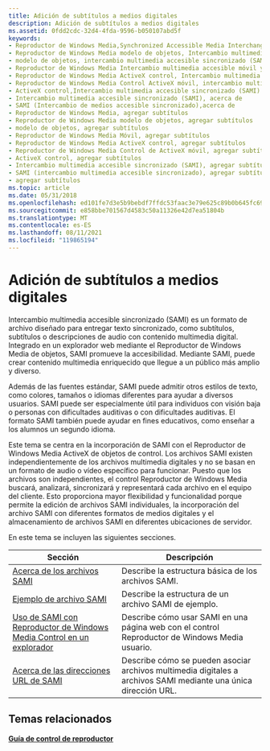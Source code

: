 ```yaml
---
title: Adición de subtítulos a medios digitales
description: Adición de subtítulos a medios digitales
ms.assetid: 0fdd2cdc-32d4-4fda-9596-b050107abd5f
keywords:
- Reproductor de Windows Media,Synchronized Accessible Media Interchange (SAMI)
- Reproductor de Windows Media modelo de objetos, Intercambio multimedia accesible sincronizado (SAMI)
- modelo de objetos, intercambio multimedia accesible sincronizado (SAMI)
- Reproductor de Windows Media Intercambio multimedia accesible móvil y sincronizado (SAMI)
- Reproductor de Windows Media ActiveX control, Intercambio multimedia accesible sincronizado (SAMI)
- Reproductor de Windows Media Control ActiveX móvil, intercambio multimedia accesible sincronizado (SAMI)
- ActiveX control,Intercambio multimedia accesible sincronizado (SAMI)
- Intercambio multimedia accesible sincronizado (SAMI), acerca de
- SAMI (Intercambio de medios accesible sincronizado),acerca de
- Reproductor de Windows Media, agregar subtítulos
- Reproductor de Windows Media modelo de objetos, agregar subtítulos
- modelo de objetos, agregar subtítulos
- Reproductor de Windows Media Móvil, agregar subtítulos
- Reproductor de Windows Media ActiveX control, agregar subtítulos
- Reproductor de Windows Media Control de ActiveX móvil, agregar subtítulos
- ActiveX control, agregar subtítulos
- Intercambio multimedia accesible sincronizado (SAMI), agregar subtítulos
- SAMI (intercambio multimedia accesible sincronizado), agregar subtítulos
- agregar subtítulos
ms.topic: article
ms.date: 05/31/2018
ms.openlocfilehash: ed101fe7d3e5b9bebdf7ffdc53faac3e79e625c89b0b645fc69d7c2e758a8f0a
ms.sourcegitcommit: e858bbe701567d4583c50a11326e42d7ea51804b
ms.translationtype: MT
ms.contentlocale: es-ES
ms.lasthandoff: 08/11/2021
ms.locfileid: "119865194"
---
```

# <a name="adding-closed-captions-to-digital-media"></a>Adición de subtítulos a medios digitales

Intercambio multimedia accesible sincronizado (SAMI) es un formato de archivo diseñado para entregar texto sincronizado, como subtítulos, subtítulos o descripciones de audio con contenido multimedia digital. Integrado en un explorador web mediante el Reproductor de Windows Media de objetos, SAMI promueve la accesibilidad. Mediante SAMI, puede crear contenido multimedia enriquecido que llegue a un público más amplio y diverso.

Además de las fuentes estándar, SAMI puede admitir otros estilos de texto, como colores, tamaños o idiomas diferentes para ayudar a diversos usuarios. SAMI puede ser especialmente útil para individuos con visión baja o personas con dificultades auditivas o con dificultades auditivas. El formato SAMI también puede ayudar en fines educativos, como enseñar a los alumnos un segundo idioma.

Este tema se centra en la incorporación de SAMI con el Reproductor de Windows Media ActiveX de objetos de control. Los archivos SAMI existen independientemente de los archivos multimedia digitales y no se basan en un formato de audio o vídeo específico para funcionar. Puesto que los archivos son independientes, el control Reproductor de Windows Media buscará, analizará, sincronizará y representará cada archivo en el equipo del cliente. Esto proporciona mayor flexibilidad y funcionalidad porque permite la edición de archivos SAMI individuales, la incorporación del archivo SAMI con diferentes formatos de medios digitales y el almacenamiento de archivos SAMI en diferentes ubicaciones de servidor.

En este tema se incluyen las siguientes secciones.



| Sección                                                                                                                            | Descripción                                                                                |
|------------------------------------------------------------------------------------------------------------------------------------|--------------------------------------------------------------------------------------------|
| [Acerca de los archivos SAMI](about-sami-files.md)                                                                                           | Describe la estructura básica de los archivos SAMI.                                               |
| [Ejemplo de archivo SAMI](sami-file-example.md)                                                                                         | Describe la estructura de un archivo SAMI de ejemplo.                                           |
| [Uso de SAMI con Reproductor de Windows Media Control en un explorador](using-sami-with-the-windows-media-player-control-in-a-browser.md) | Describe cómo usar SAMI en una página web con el control Reproductor de Windows Media usuario.              |
| [Acerca de las direcciones URL de SAMI](about-sami-urls.md)                                                                                             | Describe cómo se pueden asociar archivos multimedia digitales a archivos SAMI mediante una única dirección URL. |



 

## <a name="related-topics"></a>Temas relacionados

<dl> <dt>

[**Guía de control de reproductor**](player-control-guide.md)
</dt> </dl>

 

 




